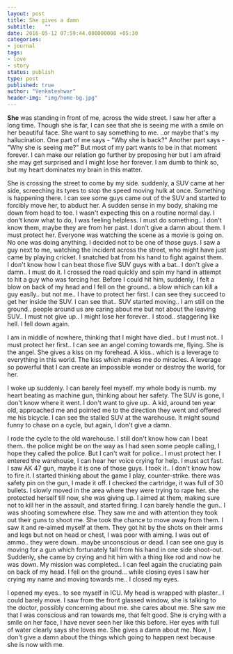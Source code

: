 ```yaml
---
layout: post
title: She gives a damn
subtitle:   ""
date: 2016-05-12 07:59:44.000000000 +05:30
categories:
- journal
tags:
- love
- story
status: publish
type: post
published: true
author: "Venkateshwar"
header-img: "img/home-bg.jpg"
---
```


**She** was standing in front of me, across the wide street. I saw her after a long time. Though she is far, I can see that she is seeing me with a smile on her beautiful face. She want to say something to me. ..or maybe that's my hallucination. One part of me says - "Why she is back?" Another part says - "Why she is seeing me?" But most of my part wants to be in that moment forever. I can make our relation go further by proposing her but I am afraid she may get surprised and I might lose her forever. I am dumb to think so, but my heart dominates my brain in this matter.

She is crossing the street to come by my side. suddenly, a SUV came at her side,  screeching its tyres to stop the speed moving hulk at once. Something is happening there. I can see some guys came out of the SUV and started to forcibly move her, to abduct her. A sudden sense in my body, shaking me down from head to toe. I wasn't expecting this on a routine normal day. I don't know what to do, I was feeling helpless. I must do something.. I don't know them, maybe they are from her past. I don't give a damn about them. I must protect her. Everyone was watching the scene as a movie is going on. No one was doing anything. I decided not to be one of those guys. I saw a guy next to me, watching the incident across the street, who might have just came by playing cricket. I snatched bat from his hand to fight against them. I don't know how I can beat those five SUV guys with a bat.. I don't give a damn.. I must do it. I crossed the road quickly and spin my hand in attempt to hit a guy who was forcing her. Before I could hit him, suddenly, I felt a blow on back of my head and I fell on the ground.. a blow which can kill a guy easily.. but not me.. I have to protect her first. I can see they succeed to get her inside the SUV. I can see that.. SUV started moving.. I am still on the ground.. people around us are caring about me but not about the leaving SUV.. I must not give up.. I might lose her forever.. I stood.. staggering like hell. I fell down again.

I am in middle of nowhere, thinking that I might have died.. but I must not.. I must protect her first.. I can see an angel coming towards me, flying. She is the angel. She gives a kiss on my forehead. A kiss.. which is a leverage to everything in this world. The kiss which makes me do miracles. A leverage so powerful that I can create an impossible wonder or destroy the world, for her. 

I woke up suddenly. I can barely feel myself. my whole body is numb. my heart beating as machine gun, thinking about her safety. The SUV is gone, I don't know where it went. I don't want to give up.. A kid, around ten year old, approached me and pointed me to the direction they went and offered me his bicycle. I can see the stalled SUV at the warehouse. It might sound funny to chase on a cycle, but again, I don't give a damn. 

I rode the cycle to the old warehouse. I still don't know how can I beat them.. the police might be on the way as I had seen some people calling, I hope they called the police. But I can't wait for police.. I must protect her. I entered the warehouse, I can hear her voice crying for help. I must act fast. I saw AK 47 gun, maybe it is one of those guys. I took it.. I don't know how to fire it. I started thinking about the game I play, counter-strike. there was safety pin on the gun, I made it off. I checked the cartridge, it was full of 30 bullets. I slowly moved in the area where they were trying to rape her. she protected herself till now, she was giving up. I aimed at them, making sure not to kill her in the assault, and started firing. I can barely handle the gun.. I was shooting somewhere else. They saw me and with attention they took out their guns to shoot me. She took the chance to move away from them. I saw it and re-aimed myself at them. They got hit by the shots on their arms and legs but not on head or chest, I was poor with aiming. I was out of ammo.. they were down.. maybe unconscious or dead. I can see one guy is moving for a gun which fortunately fall from his hand in one side shoot-out. Suddenly, she came by crying and hit him with a thing like rod and now he was down. My mission was completed.. I can feel again the cruciating pain on back of my head. I fell on the ground... while closing eyes I saw her crying my name and moving towards me.. I closed my eyes.

I opened my eyes.. to see myself in ICU. My head is wrapped with plaster.. I could barely move. I saw from the front glassed window, she is talking to the doctor, possibly concerning about me. she cares about me. She saw me that I was conscious and ran towards me, that felt good. She is crying with a smile on her face, I have never seen her like this before. Her eyes with full of water clearly says she loves me. She gives a damn about me. Now, I don't give a damn about the things which going to happen next because she is now with me.
